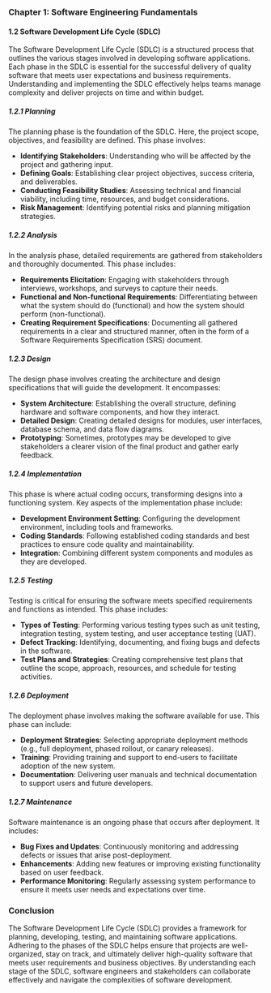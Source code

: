 ### Chapter 1: Software Engineering Fundamentals

#### 1.2 Software Development Life Cycle (SDLC)

The Software Development Life Cycle (SDLC) is a structured process that outlines the various stages involved in developing software applications. Each phase in the SDLC is essential for the successful delivery of quality software that meets user expectations and business requirements. Understanding and implementing the SDLC effectively helps teams manage complexity and deliver projects on time and within budget.

##### 1.2.1 Planning

The planning phase is the foundation of the SDLC. Here, the project scope, objectives, and feasibility are defined. This phase involves:

- **Identifying Stakeholders**: Understanding who will be affected by the project and gathering input.
- **Defining Goals**: Establishing clear project objectives, success criteria, and deliverables.
- **Conducting Feasibility Studies**: Assessing technical and financial viability, including time, resources, and budget considerations.
- **Risk Management**: Identifying potential risks and planning mitigation strategies.

##### 1.2.2 Analysis

In the analysis phase, detailed requirements are gathered from stakeholders and thoroughly documented. This phase includes:

- **Requirements Elicitation**: Engaging with stakeholders through interviews, workshops, and surveys to capture their needs.
- **Functional and Non-functional Requirements**: Differentiating between what the system should do (functional) and how the system should perform (non-functional).
- **Creating Requirement Specifications**: Documenting all gathered requirements in a clear and structured manner, often in the form of a Software Requirements Specification (SRS) document.

##### 1.2.3 Design

The design phase involves creating the architecture and design specifications that will guide the development. It encompasses:

- **System Architecture**: Establishing the overall structure, defining hardware and software components, and how they interact.
- **Detailed Design**: Creating detailed designs for modules, user interfaces, database schema, and data flow diagrams.
- **Prototyping**: Sometimes, prototypes may be developed to give stakeholders a clearer vision of the final product and gather early feedback.

##### 1.2.4 Implementation

This phase is where actual coding occurs, transforming designs into a functioning system. Key aspects of the implementation phase include:

- **Development Environment Setting**: Configuring the development environment, including tools and frameworks.
- **Coding Standards**: Following established coding standards and best practices to ensure code quality and maintainability.
- **Integration**: Combining different system components and modules as they are developed.

##### 1.2.5 Testing

Testing is critical for ensuring the software meets specified requirements and functions as intended. This phase includes:

- **Types of Testing**: Performing various testing types such as unit testing, integration testing, system testing, and user acceptance testing (UAT).
- **Defect Tracking**: Identifying, documenting, and fixing bugs and defects in the software.
- **Test Plans and Strategies**: Creating comprehensive test plans that outline the scope, approach, resources, and schedule for testing activities.

##### 1.2.6 Deployment

The deployment phase involves making the software available for use. This phase can include:

- **Deployment Strategies**: Selecting appropriate deployment methods (e.g., full deployment, phased rollout, or canary releases).
- **Training**: Providing training and support to end-users to facilitate adoption of the new system.
- **Documentation**: Delivering user manuals and technical documentation to support users and future developers.

##### 1.2.7 Maintenance

Software maintenance is an ongoing phase that occurs after deployment. It includes:

- **Bug Fixes and Updates**: Continuously monitoring and addressing defects or issues that arise post-deployment.
- **Enhancements**: Adding new features or improving existing functionality based on user feedback.
- **Performance Monitoring**: Regularly assessing system performance to ensure it meets user needs and expectations over time.

### Conclusion

The Software Development Life Cycle (SDLC) provides a framework for planning, developing, testing, and maintaining software applications. Adhering to the phases of the SDLC helps ensure that projects are well-organized, stay on track, and ultimately deliver high-quality software that meets user requirements and business objectives. By understanding each stage of the SDLC, software engineers and stakeholders can collaborate effectively and navigate the complexities of software development.
